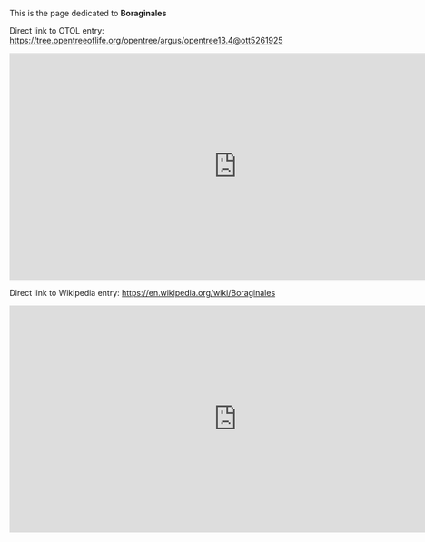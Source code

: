 This is the page dedicated to **Boraginales**


Direct link to OTOL entry: https://tree.opentreeoflife.org/opentree/argus/opentree13.4@ott5261925



<html>
    <body>
    <iframe src="https://tree.opentreeoflife.org/opentree/argus/opentree13.4@ott5261925"
    width="800" height="400" frameborder="0" allowfullscreen> </iframe>
    </body>
</html>
    


Direct link to Wikipedia entry: https://en.wikipedia.org/wiki/Boraginales



<html>
    <body>
    <iframe src="https://en.wikipedia.org/wiki/Boraginales"
    width="800" height="400" frameborder="0" allowfullscreen> </iframe>
    </body>
</html>
    
